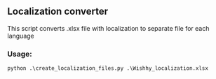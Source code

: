 ## Localization converter

This script converts .xlsx file with localization to separate file for each language 

### Usage: 
```
python .\create_localization_files.py .\Wishhy_localization.xlsx
```